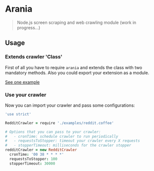 # Arania
> Node.js screen scraping and web crawling module (work in progress...)

## Usage
### Extends crawler 'Class'
First of all you have to require `arania` and extends the class with two
mandatory methods. Also you could export your extension as a module.

[See one example](https://github.com/dreyacosta/arania/blob/master/examples/reddit.coffee)

### Use your crawler
Now you can import your crawler and pass some configurations:

```coffeescript
'use strict'

RedditCrawler = require './examples/reddit.coffee'

# Options that you can pass to your crawler:
#   - cronTime: schedule crawler to run periodically
#   - requestsToStopper: timeout your crawler every X requests
#   - stopperTimeout: milliseconds for the crawler stopper
redditCrawler = new RedditCrawler
  cronTime: '00 38 * * * *'
  requestsToStopper: 100
  stopperTimeout: 30000
```